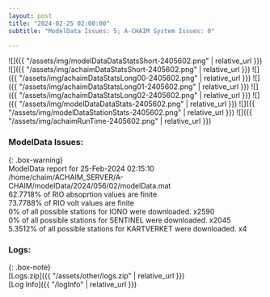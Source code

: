 ```yaml
---
layout: post
title: "2024-02-25 02:00:00"
subtitle: "ModelData Issues: 5; A-CHAIM System Issues: 0"

---
```


![]({{ "/assets/img/modelDataDataStatsShort-2405602.png" | relative_url }})
![]({{ "/assets/img/achaimDataStatsShort-2405602.png" | relative_url }})
![]({{ "/assets/img/achaimDataStatsLong00-2405602.png" | relative_url }})
![]({{ "/assets/img/achaimDataStatsLong01-2405602.png" | relative_url }})
![]({{ "/assets/img/achaimDataStatsLong02-2405602.png" | relative_url }})
![]({{ "/assets/img/modelDataDataStats-2405602.png" | relative_url }})
![]({{ "/assets/img/modelDataStationStats-2405602.png" | relative_url }})
![]({{ "/assets/img/achaimRunTime-2405602.png" | relative_url }})


### ModelData Issues:  
  
{: .box-warning}  
 ModelData report for 25-Feb-2024 02:15:10   
 /home/chaim/ACHAIM_SERVER/A-CHAIM/modelData/2024/056/02/modelData.mat   
 62.7718% of RIO absoprtion values are finite   
 73.7788% of RIO volt values are finite   
 0% of all possible stations for IONO were downloaded. x2590   
 0% of all possible stations for SENTINEL were downloaded. x2045   
 5.3512% of all possible stations for KARTVERKET were downloaded. x4   
  


### Logs:  
  
{: .box-note}  
[Logs.zip]({{ "/assets/other/logs.zip" | relative_url }})  
[Log Info]({{ "/logInfo" | relative_url }})  
